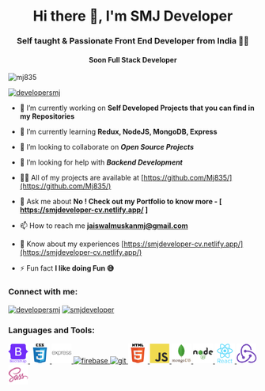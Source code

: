 <h1 align="center">Hi there 👋, I'm SMJ Developer</h1>
<h3 align="center">Self taught & Passionate Front End Developer from India 👩‍💻</h3>
<h4 align="center">Soon Full Stack Developer</h4>

<p align="left"> <img src="https://komarev.com/ghpvc/?username=mj835&label=Profile%20views&color=0e75b6&style=flat" alt="mj835" /> </p>

<p align="left"> <a href="https://twitter.com/developersmj" target="blank"><img src="https://img.shields.io/twitter/follow/developersmj?logo=twitter&style=for-the-badge" alt="developersmj" /></a> </p>

- 🔭 I’m currently working on **Self Developed Projects that you can find in my **Repositories****

- 🌱 I’m currently learning **Redux, NodeJS, MongoDB, Express**

- 👯 I’m looking to collaborate on ***Open Source Projects***

- 🤝 I’m looking for help with ***Backend Development***

- 👨‍💻 All of my projects are available at [https://github.com/Mj835/](https://github.com/Mj835/)

- 💬 Ask me about **No ! Check out my Portfolio to know more - [ **https://smjdeveloper-cv.netlify.app/** ]**

- 📫 How to reach me **jaiswalmuskanmj@gmail.com**

- 📄 Know about my experiences [https://smjdeveloper-cv.netlify.app/](https://smjdeveloper-cv.netlify.app/)

- ⚡ Fun fact **I like doing Fun 😅**

<h3 align="left">Connect with me:</h3>
<p align="left">
<a href="https://twitter.com/developersmj" target="blank"><img align="center" src="https://cdn.jsdelivr.net/npm/simple-icons@3.0.1/icons/twitter.svg" alt="developersmj" height="30" width="40" /></a>
<a href="https://linkedin.com/in/smjdeveloper" target="blank"><img align="center" src="https://cdn.jsdelivr.net/npm/simple-icons@3.0.1/icons/linkedin.svg" alt="smjdeveloper" height="30" width="40" /></a>
</p>

<h3 align="left">Languages and Tools:</h3>
<p align="left"> <a href="https://getbootstrap.com" target="_blank"> <img src="https://raw.githubusercontent.com/devicons/devicon/master/icons/bootstrap/bootstrap-plain-wordmark.svg" alt="bootstrap" width="40" height="40"/> </a> <a href="https://www.w3schools.com/css/" target="_blank"> <img src="https://raw.githubusercontent.com/devicons/devicon/master/icons/css3/css3-original-wordmark.svg" alt="css3" width="40" height="40"/> </a> <a href="https://expressjs.com" target="_blank"> <img src="https://raw.githubusercontent.com/devicons/devicon/master/icons/express/express-original-wordmark.svg" alt="express" width="40" height="40"/> </a> <a href="https://firebase.google.com/" target="_blank"> <img src="https://www.vectorlogo.zone/logos/firebase/firebase-icon.svg" alt="firebase" width="40" height="40"/> </a> <a href="https://git-scm.com/" target="_blank"> <img src="https://www.vectorlogo.zone/logos/git-scm/git-scm-icon.svg" alt="git" width="40" height="40"/> </a> <a href="https://www.w3.org/html/" target="_blank"> <img src="https://raw.githubusercontent.com/devicons/devicon/master/icons/html5/html5-original-wordmark.svg" alt="html5" width="40" height="40"/> </a> <a href="https://developer.mozilla.org/en-US/docs/Web/JavaScript" target="_blank"> <img src="https://raw.githubusercontent.com/devicons/devicon/master/icons/javascript/javascript-original.svg" alt="javascript" width="40" height="40"/> </a> <a href="https://www.mongodb.com/" target="_blank"> <img src="https://raw.githubusercontent.com/devicons/devicon/master/icons/mongodb/mongodb-original-wordmark.svg" alt="mongodb" width="40" height="40"/> </a> <a href="https://nodejs.org" target="_blank"> <img src="https://raw.githubusercontent.com/devicons/devicon/master/icons/nodejs/nodejs-original-wordmark.svg" alt="nodejs" width="40" height="40"/> </a> <a href="https://reactjs.org/" target="_blank"> <img src="https://raw.githubusercontent.com/devicons/devicon/master/icons/react/react-original-wordmark.svg" alt="react" width="40" height="40"/> </a> <a href="https://redux.js.org" target="_blank"> <img src="https://raw.githubusercontent.com/devicons/devicon/master/icons/redux/redux-original.svg" alt="redux" width="40" height="40"/> </a> <a href="https://sass-lang.com" target="_blank"> <img src="https://raw.githubusercontent.com/devicons/devicon/master/icons/sass/sass-original.svg" alt="sass" width="40" height="40"/> </a> </p>
